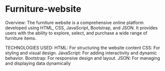 # Furniture-website
Overview: The furniture website is a comprehensive online platform
 developed using HTML, CSS, JavaScript, Bootstrap, and JSON. It
 provides users with the ability to explore, select, and purchase a wide
 range of furniture items.
 
 TECHNOLOGIES USED:
 HTML: For structuring the website content
 CSS: For styling and visual design. 
 JavaScript: For adding interactivity and dynamic
 behavior.
 Bootstrap: For responsive design and layout.
 JSON: For managing and displaying data dynamically
